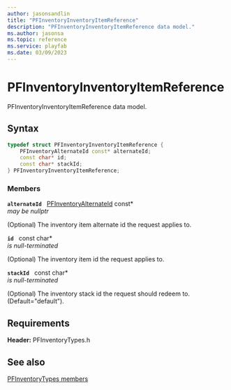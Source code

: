```yaml
---
author: jasonsandlin
title: "PFInventoryInventoryItemReference"
description: "PFInventoryInventoryItemReference data model."
ms.author: jasonsa
ms.topic: reference
ms.service: playfab
ms.date: 03/09/2023
---
```


# PFInventoryInventoryItemReference  

PFInventoryInventoryItemReference data model.  

## Syntax  
  
```cpp
typedef struct PFInventoryInventoryItemReference {  
    PFInventoryAlternateId const* alternateId;  
    const char* id;  
    const char* stackId;  
} PFInventoryInventoryItemReference;  
```
  
### Members  
  
**`alternateId`** &nbsp; [PFInventoryAlternateId](pfinventoryalternateid.md) const*  
*may be nullptr*  
  
(Optional) The inventory item alternate id the request applies to.
  
**`id`** &nbsp; const char*  
*is null-terminated*  
  
(Optional) The inventory item id the request applies to.
  
**`stackId`** &nbsp; const char*  
*is null-terminated*  
  
(Optional) The inventory stack id the request should redeem to. (Default="default").
  
  
## Requirements  
  
**Header:** PFInventoryTypes.h
  
## See also  
[PFInventoryTypes members](../pfinventorytypes_members.md)  

  
  
